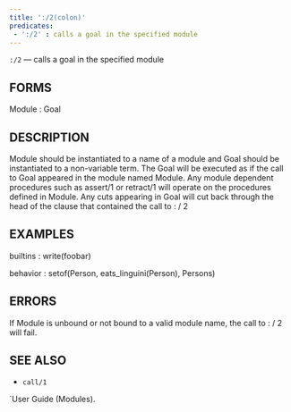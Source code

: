 ```yaml
---
title: ':/2(colon)'
predicates:
 - ':/2' : calls a goal in the specified module
---
```

`:/2` — calls a goal in the specified module


## FORMS

Module : Goal


## DESCRIPTION

Module should be instantiated to a name of a module and Goal should be instantiated to a non-variable term. The Goal will be executed as if the call to Goal appeared in the module named Module. Any module dependent procedures such as assert/1 or retract/1 will operate on the procedures defined in Module. Any cuts appearing in Goal will cut back through the head of the clause that contained the call to : / 2


## EXAMPLES

builtins : write(foobar)

behavior : setof(Person, eats_linguini(Person), Persons)


## ERRORS

If Module is unbound or not bound to a valid module name, the call to : / 2 will fail.


## SEE ALSO

- `call/1`  

`User Guide (Modules).
